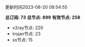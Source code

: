 更新时间2023-08-20 08:54:55

**总订阅: 73**
**总节点: 899**
**有效节点: 258**
- v2ray节点: 220
- trojan节点: 23
- ss节点: 15
